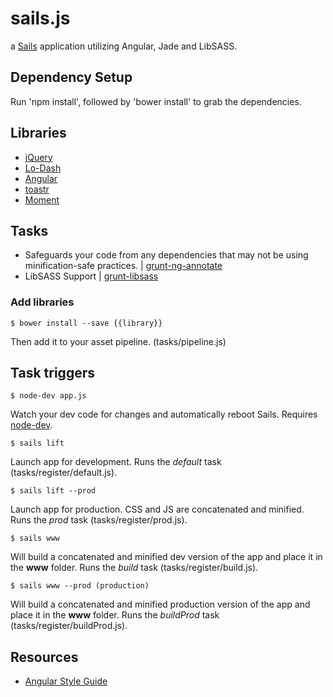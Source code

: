 # sails.js

a [Sails](http://sailsjs.org) application utilizing Angular, Jade and LibSASS.

## Dependency Setup

Run 'npm install', followed by 'bower install' to grab the dependencies.

## Libraries

- [jQuery](http://jquery.com/)
- [Lo-Dash](https://lodash.com/)
- [Angular](https://angularjs.org/)
- [toastr](https://github.com/CodeSeven/toastr)
- [Moment](http://momentjs.com/)

## Tasks

- Safeguards your code from any dependencies that may not be using minification-safe practices. | [grunt-ng-annotate](https://www.npmjs.org/package/grunt-ng-annotate)
- LibSASS Support | [grunt-libsass](https://github.com/project-collins/grunt-libsass)

### Add libraries

    $ bower install --save {{library}}

Then add it to your asset pipeline. (tasks/pipeline.js)

## Task triggers

    $ node-dev app.js

Watch your dev code for changes and automatically reboot Sails. Requires [node-dev](https://github.com/fgnass/node-dev).

    $ sails lift

Launch app for development. Runs the *default* task (tasks/register/default.js).

    $ sails lift --prod

Launch app for production. CSS and JS are concatenated and minified. Runs the *prod* task (tasks/register/prod.js).

    $ sails www

Will build a concatenated and minified dev version of the app and place it in the **www** folder. Runs the *build* task (tasks/register/build.js).

    $ sails www --prod (production)

Will build a concatenated and minified production version of the app and place it in the **www** folder. Runs the *buildProd* task (tasks/register/buildProd.js).

## Resources

- [Angular Style Guide](https://github.com/johnpapa/angularjs-styleguide)
